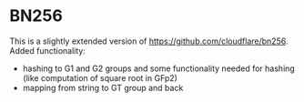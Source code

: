 # BN256

This is a slightly extended version of https://github.com/cloudflare/bn256. Added functionality:

 * hashing to G1 and G2 groups and some functionality needed for hashing (like computation of square root in GFp2)
 * mapping from string to GT group and back
